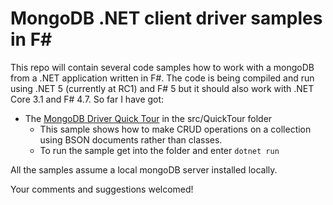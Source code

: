 # MongoDB .NET client driver samples in F#
This repo will contain several code samples how to work with a mongoDB from a .NET application written in F#. The code is being compiled and run using .NET 5 (currently at RC1) and F# 5 but it should also work with .NET Core 3.1 and F# 4.7. So far I have got:
* The [MongoDB Driver Quick Tour](https://mongodb.github.io/mongo-csharp-driver/2.10/getting_started/quick_tour/) in the src/QuickTour folder
  * This sample shows how to make CRUD operations on a collection using BSON documents rather than classes.
  * To run the sample get into the folder and enter `dotnet run`

All the samples assume a local mongoDB server installed locally.

Your comments and suggestions welcomed!


